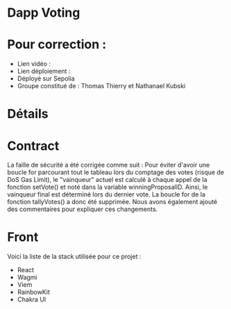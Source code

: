 # Dapp Voting

# Pour correction :

- Lien vidéo :
- Lien déploiement :
- Déployé sur Sepolia
- Groupe constitué de : Thomas Thierry et Nathanael Kubski

# Détails

# Contract 

La faille de sécurité a été corrigée comme suit : 
Pour éviter d'avoir une boucle for parcourant tout le tableau lors du comptage des votes (risque de DoS Gas Limit), le "vainqueur" actuel est calculé à chaque appel de la fonction setVote() et noté dans la variable winningProposalID. Ainsi, le vainqueur final est déterminé lors du dernier vote. La boucle for de la fonction tallyVotes() a donc été supprimée.
Nous avons également ajouté des commentaires pour expliquer ces changements.

# Front

Voici la liste de la stack utilisée pour ce projet :
- React
- Wagmi
- Viem
- RainbowKit
- Chakra UI


